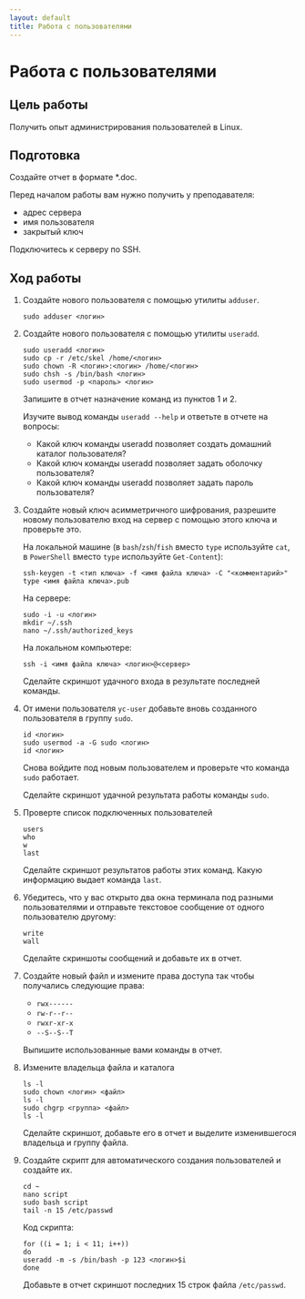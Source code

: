 ```yaml
---
layout: default
title: Работа с пользователями
---
```

# Работа с пользователями

## Цель работы

Получить опыт администрирования пользователей в Linux.

## Подготовка

Создайте отчет в формате *.doc.

Перед началом работы вам нужно получить у преподавателя:

* адрес сервера
* имя пользователя
* закрытый ключ

Подключитесь к серверу по SSH.

## Ход работы

1. Создайте нового пользователя с помощью утилиты `adduser`.

    ```
    sudo adduser <логин>
    ```

2. Создайте нового пользователя с помощью утилиты `useradd`.

    ```
    sudo useradd <логин>
    sudo cp -r /etc/skel /home/<логин>
    sudo chown -R <логин>:<логин> /home/<логин>
    sudo chsh -s /bin/bash <логин>
    sudo usermod -p <пароль> <логин>
    ```

    Запишите в отчет назначение команд из пунктов 1 и 2.

    Изучите вывод команды `useradd --help` и ответьте в отчете на вопросы:

    * Какой ключ команды useradd позволяет создать домашний каталог пользователя?
    * Какой ключ команды useradd позволяет задать оболочку пользователя?
    * Какой ключ команды useradd позволяет задать пароль пользователя?

3. Создайте новый ключ асимметричного шифрования, разрешите новому пользователю вход на сервер с помощью этого ключа и проверьте это.

    На локальной машине (в `bash`/`zsh`/`fish` вместо `type` используйте `cat`, в `PowerShell` вместо `type` используйте `Get-Content`):
    ```
    ssh-keygen -t <тип ключа> -f <имя файла ключа> -С "<комментарий>"
    type <имя файла ключа>.pub
    ```

    На сервере:

    ```
    sudo -i -u <логин>
    mkdir ~/.ssh
    nano ~/.ssh/authorized_keys
    ```

    На локальном компьютере:
    ```
    ssh -i <имя файла ключа> <логин>@<сервер>
    ```

    Сделайте скриншот удачного входа в результате последней команды.

4. От имени пользователя `yc-user` добавьте вновь созданного пользователя в группу `sudo`.

    ```
    id <логин>
    sudo usermod -a -G sudo <логин> 
    id <логин>
    ```

    Снова войдите под новым пользователем и проверьте что команда `sudo` работает.

    Сделайте скриншот удачной результата работы команды `sudo`.

7. Проверте список подключенных пользователей

    ```
    users
    who
    w
    last
    ```

    Сделайте скриншот результатов работы этих команд. Какую информацию выдает команда `last`.

8. Убедитесь, что у вас открыто два окна терминала под разными пользователями и отправьте текстовое сообщение от одного пользователю другому:

    ```
    write
    wall
    ```

    Сделайте скриншоты сообщений и добавьте их в отчет.

9. Создайте новый файл и измените права доступа так чтобы получались следующие права:

    * `rwx------`
    * `rw-r--r--`
    * `rwxr-xr-x`
    * `--S--S--T`

    Выпишите использованные вами команды в отчет.

10. Измените владельца файла и каталога

    ```
    ls -l
    sudo chown <логин> <файл>
    ls -l
    sudo chgrp <группа> <файл>
    ls -l
    ```

    Сделайте скриншот, добавьте его в отчет и выделите изменившегося владельца и группу файла.

11. Создайте скрипт для автоматического создания пользователей и создайте их.

    ```
    cd ~
    nano script
    sudo bash script
    tail -n 15 /etc/passwd
    ```

    Код скрипта:

    ```
    for ((i = 1; i < 11; i++))
    do
    useradd -m -s /bin/bash -p 123 <логин>$i
    done
    ```

    Добавьте в отчет скриншот последних 15 строк файла `/etc/passwd`.
